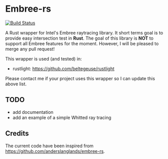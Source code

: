 # Embree-rs

[![Build Status](https://travis-ci.org/beltegeuse/embree-rs.svg?branch=master)](https://travis-ci.org/beltegeuse/embree-rs)

A Rust wrapper for Intel's Embree raytracing library. It short terms goal is to provide easy intersection test in **Rust**. The goal of this library is **NOT** to support all Embree features for the moment. However, I will be pleased to merge any pull request!

This wrapper is used (and tested) in:

- rustlight: https://github.com/beltegeuse/rustlight

Please contact me if your project uses this wrapper so I can update this above list.

## TODO

- add documentation
- add an example of a simple Whitted ray tracing 

## Credits

The current code have been inspired from https://github.com/anderslanglands/embree-rs.

